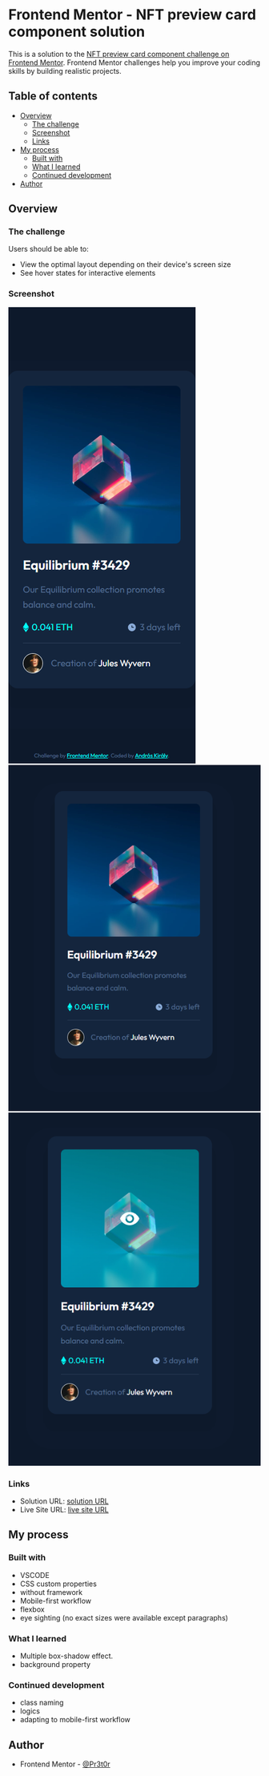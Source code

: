 # Frontend Mentor - NFT preview card component solution

This is a solution to the [NFT preview card component challenge on Frontend Mentor](https://www.frontendmentor.io/challenges/nft-preview-card-component-SbdUL_w0U). Frontend Mentor challenges help you improve your coding skills by building realistic projects. 

## Table of contents

- [Overview](#overview)
  - [The challenge](#the-challenge)
  - [Screenshot](#screenshot)
  - [Links](#links)
- [My process](#my-process)
  - [Built with](#built-with)
  - [What I learned](#what-i-learned)
  - [Continued development](#continued-development)
- [Author](#author)

## Overview

### The challenge

Users should be able to:

- View the optimal layout depending on their device's screen size
- See hover states for interactive elements

### Screenshot

![Mobile](./screenshots/mobile.png)
![Desktop](./screenshots/desktop.png)
![Desktop hover](./screenshots/desktop-hover.png)

### Links

- Solution URL: [solution URL](https://www.frontendmentor.io/solutions/flexbox-boxshadow-pseudo-without-exact-measure-data-gPCabxyp8p)
- Live Site URL: [live site URL](https://pr3t0r.github.io/nft-preview-card-component-main/)

## My process

### Built with

- VSCODE
- CSS custom properties
- without framework
- Mobile-first workflow
- flexbox
- eye sighting (no exact sizes were available except paragraphs)

### What I learned

- Multiple box-shadow effect.
- background property

### Continued development

- class naming
- logics
- adapting to mobile-first workflow

## Author

- Frontend Mentor - [@Pr3t0r](https://www.frontendmentor.io/profile/Pr3t0r)